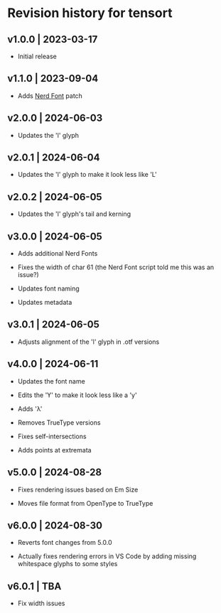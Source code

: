 # Revision history for tensort

## v1.0.0 | 2023-03-17

- Initial release

## v1.1.0 | 2023-09-04

- Adds [Nerd Font](https://www.nerdfonts.com/) patch

## v2.0.0 | 2024-06-03

- Updates the 'l' glyph

## v2.0.1 | 2024-06-04

- Updates the 'l' glyph to make it look less like 'L'

## v2.0.2 | 2024-06-05

- Updates the 'l' glyph's tail and kerning

## v3.0.0 | 2024-06-05

- Adds additional Nerd Fonts

- Fixes the width of char 61 (the Nerd Font script told me this was an issue?)

- Updates font naming

- Updates metadata

## v3.0.1 | 2024-06-05

- Adjusts alignment of the 'l' glyph in .otf versions

## v4.0.0 | 2024-06-11

- Updates the font name

- Edits the 'Y' to make it look less like a 'y'

- Adds 'λ'

- Removes TrueType versions

- Fixes self-intersections

- Adds points at extremata

## v5.0.0 | 2024-08-28

- Fixes rendering issues based on Em Size

- Moves file format from OpenType to TrueType

## v6.0.0 | 2024-08-30

- Reverts font changes from 5.0.0

- Actually fixes rendering errors in VS Code by adding missing whitespace
  glyphs to some styles

## v6.0.1 | TBA

- Fix width issues
